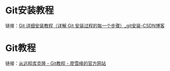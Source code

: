 # Git安装教程

链接：[Git 详细安装教程（详解 Git 安装过程的每一个步骤）_git安装-CSDN博客](https://blog.csdn.net/mukes/article/details/115693833)

# Git教程

链接：[从远程库克隆 - Git教程 - 廖雪峰的官方网站](https://liaoxuefeng.com/books/git/remote/clone/index.html)
